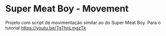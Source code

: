 # Super Meat Boy - Movement
Projeto com script de movimentação similar ao do Super Meat Boy. Para o tutorial https://youtu.be/TgThnLmgzTk
